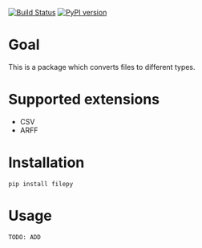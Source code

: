 [![Build Status](https://travis-ci.com/KordianD/filepy.svg?branch=master)](https://travis-ci.com/KordianD/filepy)
[![PyPI version](https://badge.fury.io/py/filepy.svg)](https://badge.fury.io/py/filepy)
 
# Goal
This is a package which converts files to different types.

# Supported extensions 
- CSV
- ARFF

# Installation
``pip install filepy`` 

# Usage

``TODO: ADD``